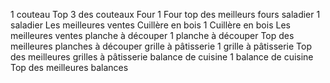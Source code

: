 1 couteau
Top 3 des couteaux
Four
1 Four
top des meilleurs fours
saladier
1 saladier
Les meilleures ventes
Cuillère en bois
1 Cuillère en bois
Les meilleures ventes
planche à découper
1 planche à découper
Top des meilleures planches à découper
grille à pâtisserie
1 grille à pâtisserie
Top des meilleures grilles à pâtisserie
balance de cuisine
1 balance de cuisine
Top des meilleures balances

